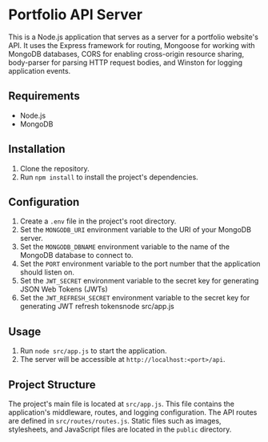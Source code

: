 # Portfolio API Server

This is a Node.js application that serves as a server for a portfolio website's API. It uses the Express framework for routing, Mongoose for working with MongoDB databases, CORS for enabling cross-origin resource sharing, body-parser for parsing HTTP request bodies, and Winston for logging application events.

## Requirements

- Node.js
- MongoDB

## Installation

1. Clone the repository.
2. Run `npm install` to install the project's dependencies.

## Configuration

1. Create a `.env` file in the project's root directory.
2. Set the `MONGODB_URI` environment variable to the URI of your MongoDB server.
3. Set the `MONGODB_DBNAME` environment variable to the name of the MongoDB database to connect to.
4. Set the `PORT` environment variable to the port number that the application should listen on.
5. Set the `JWT_SECRET` environment variable to the secret key for generating JSON Web Tokens (JWTs)
6. Set the `JWT_REFRESH_SECRET` environment variable to the secret key for generating JWT refresh tokensnode src/app.js

## Usage

1. Run `node src/app.js` to start the application.
2. The server will be accessible at `http://localhost:<port>/api`.

## Project Structure

The project's main file is located at `src/app.js`. This file contains the application's middleware, routes, and logging configuration. The API routes are defined in `src/routes/routes.js`. Static files such as images, stylesheets, and JavaScript files are located in the `public` directory.

